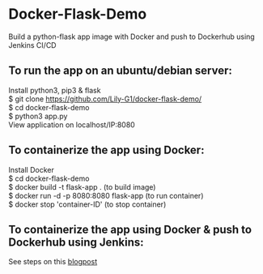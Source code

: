 # Docker-Flask-Demo  
Build a python-flask app image with Docker and push to Dockerhub using Jenkins CI/CD  

## To run the app on an ubuntu/debian server:  
Install python3, pip3 & flask  
$ git clone https://github.com/Lily-G1/docker-flask-demo/  
$ cd docker-flask-demo  
$ python3 app.py  
View application on localhost/IP:8080

## To containerize the app using Docker:  
Install Docker  
$ cd docker-flask-demo  
$ docker build -t flask-app . (to build image)  
$ docker run -d -p 8080:8080 flask-app (to run container)  
$ docker stop 'container-ID' (to stop container)  

## To containerize the app using Docker & push to Dockerhub using Jenkins:  
See steps on this [blogpost](https://liliangaladima.hashnode.dev/)   
